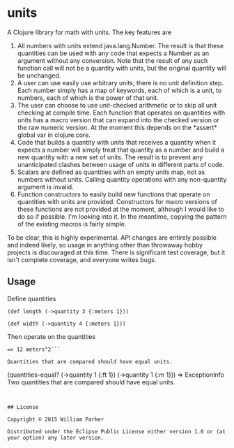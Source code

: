 # units

A Clojure library for math with units.  The key features are

1. All numbers with units extend java.lang.Number.  The result is that these quantities can be used with any code that expects a Number as an argument without any conversion.  Note that the result of any such function call will not be a quantity with units, but the original quantity will be unchanged.
2. A user can use easily use arbitrary units; there is no unit definition step.  Each number simply has a map of keywords, each of which is a unit, to numbers, each of which is the power of that unit.
3. The user can choose to use unit-checked arithmetic or to skip all unit checking at compile time.  Each function that operates on quantities with units has a macro version that can expand into the checked version or the raw numeric version.  At the moment this depends on the \*assert\* global var in clojure.core.
4. Code that builds a quantity with units that receives a quantity when it expects a number will simply treat that quantity as a number and build a new quantity with a new set of units.  The result is to prevent any unanticipated clashes between usage of units in different parts of code.
5. Scalars are defined as quantities with an empty units map, not as numbers without units.  Calling quantity operations with any non-quantity argument is invalid.
6. Function constructors to easily build new functions that operate on quantities with units are provided.  Constructors for macro versions of these functions are not provided at the moment, although I would like to do so if possible.  I'm looking into it.  In the meantime, copying the pattern of the existing macros is fairly simple.

To be clear, this is highly experimental.  API changes are entirely possible and indeed likely, so usage in anything other than throwaway hobby projects is discouraged at this time.  There is significant test coverage, but it isn't complete coverage, and everyone writes bugs.

## Usage
Define quantities

```(def length (->quantity 3 {:meters 1}))```

```(def width (->quantity 4 {:meters 1}))```

Then operate on the quantities

```(quantities-multiply length width)
=> 12 meters^2```

Quantities that are compared should have equal units.

```
(quantities-equal? (->quantity 1 {:ft 1}) (->quantity 1 {:m 1}))
=>
ExceptionInfo Two quantities that are compared should have equal units.
```


## License

Copyright © 2015 William Parker

Distributed under the Eclipse Public License either version 1.0 or (at
your option) any later version.
